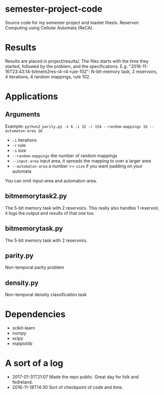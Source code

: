 # semester-project-code
Source code for my semester project and master thesis. Reservoir Computing using Cellular Automata (ReCA).

# Results

Results are placed in project/results/.
The files starts with the time they started, followed by the problem, and the specifications.
E.g. "2016-11-16T23:43:14-bitmem2res-i4-r4-rule-102": N-bit-memory task, 2 reservoirs, 4 iterations, 4 random mappings, rule 102.

# Applications

## Arguments

Example: `python2 parity.py -s 6 -i 32 -r 154 --random-mappings 16 --automaton-area 10`
* `-i` iterations
* `-r` rule
* `-s` size
* `--random-mappings` the number of random mappings
* `--input-area` input area, it spreads the mapping to over a larger area
* `--automaton-area` a number >= `size` if you want padding on your automata

You can omit input-area and automaton-area.

## bitmemorytask2.py

The 5-bit memory task with 2 reservoirs. This really also handles 1 reservoir, it logs the output and results of that one too.

## bitmemorytask.py

The 5-bit memory task with 2 reservoirs.

## parity.py

Non-temporal parity problem

## density.py

Non-temporal density classification task

# Dependencies

* scikit-learn
* numpy
* scipy
* matplotlib

# A sort of a log

* 2017-01-31T21:07 Made the repo public. Great day for folk and fedreland.
* 2016-11-18T14:30 Sort of checkpoint of code and time.

